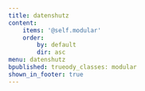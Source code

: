 ```yaml
---
title: datenshutz
content:
    items: '@self.modular'
    order:
        by: default
        dir: asc
menu: datenshutz
bpublished: trueody_classes: modular
shown_in_footer: true
---
```


